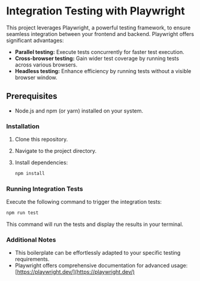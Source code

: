 # Integration Testing with Playwright

This project leverages Playwright, a powerful testing framework, to ensure seamless integration between your frontend and backend. Playwright offers significant advantages:

- **Parallel testing:** Execute tests concurrently for faster test execution.
- **Cross-browser testing:** Gain wider test coverage by running tests across various browsers.
- **Headless testing:** Enhance efficiency by running tests without a visible browser window.

## Prerequisites

- Node.js and npm (or yarn) installed on your system.

### Installation

1. Clone this repository.
2. Navigate to the project directory.
3. Install dependencies:

   ```bash
   npm install
   ```

### Running Integration Tests

Execute the following command to trigger the integration tests:

```bash
npm run test
```

This command will run the tests and display the results in your terminal.

### Additional Notes

- This boilerplate can be effortlessly adapted to your specific testing requirements.
- Playwright offers comprehensive documentation for advanced usage: [https://playwright.dev/](https://playwright.dev/)
